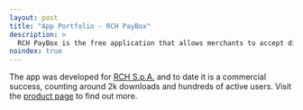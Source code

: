```yaml
---
layout: post
title: "App Portfolio - RCH PayBox"
description: >
  RCH PayBox is the free application that allows merchants to accept digital payments quickly and easily. By downloading the app on an Android smartphone or tablet it is possible to join the services of our Partners to receive electronic transactions with debit, credit cards and digital wallets.
noindex: true
---
```

The app was developed for [RCH S.p.A.](https://rch.it) and to date it is a commercial success, counting around 2k downloads and hundreds of active users. Visit the [product page](https://www.rch.it/servizi/pagamenti-digitali/rch-paybox/) to find out more.